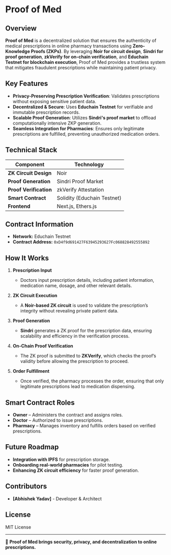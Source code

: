 # Proof of Med

## Overview
**Proof of Med** is a decentralized solution that ensures the authenticity of medical prescriptions in online pharmacy transactions using **Zero-Knowledge Proofs (ZKPs)**. By leveraging **Noir for circuit design**, **Sindri for proof generation**, **zkVerify for on-chain verification**, and **Educhain Testnet for blockchain execution**, Proof of Med provides a trustless system that mitigates fraudulent prescriptions while maintaining patient privacy.

## **Key Features**
- **Privacy-Preserving Prescription Verification**: Validates prescriptions without exposing sensitive patient data.
- **Decentralized & Secure**: Uses **Educhain Testnet** for verifiable and immutable prescription records.
- **Scalable Proof Generation**: Utilizes **Sindri's proof market** to offload computationally intensive ZKP generation.
- **Seamless Integration for Pharmacies**: Ensures only legitimate prescriptions are fulfilled, preventing unauthorized medication orders.

## **Technical Stack**
| Component               | Technology |
|------------------------|------------|
| **ZK Circuit Design**  | Noir |
| **Proof Generation**   | Sindri Proof Market |
| **Proof Verification** | zkVerify Attestation |
| **Smart Contract**     | Solidity (Educhain Testnet) |
| **Frontend**           | Next.js, Ethers.js |

## Contract Information
- **Network:** Educhain Testnet
- **Contract Address:** `0xD4f9d691427F63945293627Fc068828492555892`

## How It Works
1. **Prescription Input**
   - Doctors input prescription details, including patient information, medication name, dosage, and other relevant details.

2. **ZK Circuit Execution**
   - A **Noir-based ZK circuit** is used to validate the prescription’s integrity without revealing private patient data.

3. **Proof Generation**
   - **Sindri** generates a ZK proof for the prescription data, ensuring scalability and efficiency in the verification process.

4. **On-Chain Proof Verification**
   - The ZK proof is submitted to **ZKVerify**, which checks the proof’s validity before allowing the prescription to proceed.

5. **Order Fulfillment**
   - Once verified, the pharmacy processes the order, ensuring that only legitimate prescriptions lead to medication dispensing.

## Smart Contract Roles
- **Owner** – Administers the contract and assigns roles.
- **Doctor** – Authorized to issue prescriptions.
- **Pharmacy** – Manages inventory and fulfills orders based on verified prescriptions.


## Future Roadmap
- **Integration with IPFS** for prescription storage.
- **Onboarding real-world pharmacies** for pilot testing.
- **Enhancing ZK circuit efficiency** for faster proof generation.

## **Contributors**
- **[Abhishek Yadav]** - Developer & Architect

## License
MIT License

---
🚀 **Proof of Med brings security, privacy, and decentralization to online prescriptions.**


